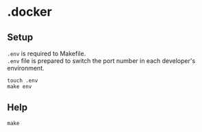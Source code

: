 # .docker

## Setup

`.env` is required to Makefile.  
`.env` file is prepared to switch the port number in each developer's environment.

```shell
touch .env
make env
```

## Help

```shell
make
```
